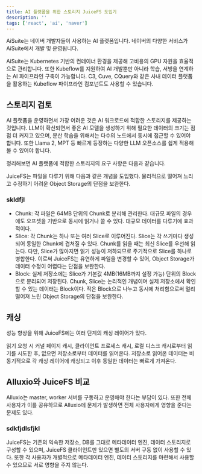 ```yaml
---
title: AI 플랫폼을 위한 스토리지 JuiceFS 도입기
description: ''
tags: ['react', 'ai', 'naver']
---
```


AiSuite는 네이버 개발자들이 사용하는 AI 플랫폼입니다. 네이버의 다양한 서비스가 AiSuite에서 개발 및 운영됩니다.

AiSuite는 Kubernetes 기반의 컨테이너 환경을 제공해 고비용의 GPU 자원을 효율적으로 관리합니다. 또한 Kubeflow를 지원하여 AI 개발뿐만 아니라 학습, 서빙을 연계하는 AI 파이프라인 구축이 가능합니다. C3, Cuve, CQuery와 같은 사내 데이터 플랫폼을 활용하는 Kubeflow 파이프라인 컴포넌트도 사용할 수 있습니다.

## 스토리지 검토

AI 플랫폼을 운영하면서 가장 어려운 것은 AI 워크로드에 적합한 스토리지를 제공하는 것입니다. LLM이 확산되면서 좋은 AI 모델을 생성하기 위해 필요한 데이터의 크기는 점점 더 커지고 있으며, 분산 학습을 위해서는 다수의 노드에서 동시에 접근할 수 있어야 합니다. 또한 Llama 2, MPT 등 빠르게 등장하는 다양한 LLM 오픈소스를 쉽게 적용해볼 수 있어야 합니다.

정리해보면 AI 플랫폼에 적합한 스토리지의 요구 사항은 다음과 같습니다.

JuiceFS는 파일을 다루기 위해 다음과 같은 개념을 도입했다. 물리적으로 떨어져 느리고 수정하기 어려운 Object Storage의 단점을 보완한다.

### skldfjl

- Chunk: 각 파일은 64MB 단위의 Chunk로 분리해 관리한다. 대규모 파일의 경우에도 오프셋을 기반으로 동시에 읽거나 쓸 수 있다. 대규모 데이터를 다루기에 효과적이다.
- Slice: 각 Chunk는 하나 또는 여러 Slice로 이루어진다. Slice는 각 쓰기마다 생성되어 동일한 Chunk에 겹쳐질 수 있다. Chunk를 읽을 때는 최신 Slice를 우선해 읽는다. 다만, Slice가 많아지면 읽기 성능이 저하되므로 주기적으로 Slice를 하나로 병합한다. 이로써 JuiceFS는 유연하게 파일을 변경할 수 있어, Object Storage가 데이터 수정이 어렵다는 단점을 보완한다.
- Block: 실제 저장소에는 Slice가 기본값 4MB(16MB까지 설정 가능) 단위의 Block으로 분리되어 저장된다. Chunk, Slice는 논리적인 개념이며 실제 저장소에서 확인할 수 있는 데이터는 Block이다. 작은 Block으로 나누고 동시에 처리함으로써 멀리 떨어져 느린 Object Storage의 단점을 보완한다.

## 캐싱

성능 향상을 위해 JuiceFS에는 여러 단계의 캐싱 레이어가 있다.

읽기 요청 시 커널 페이지 캐시, 클라이언트 프로세스 캐시, 로컬 디스크 캐시로부터 읽기를 시도한 후, 없으면 저장소로부터 데이터를 읽어온다. 저장소로 읽어온 데이터는 비동기적으로 각 캐싱 레이어에 캐싱되고 이후 동일한 데이터는 빠르게 가져온다.

## Alluxio와 JuiceFS 비교

Alluxio는 master, worker 서버를 구동하고 운영해야 한다는 부담이 있다. 또한 전체 사용자가 이를 공유하므로 Alluxio에 문제가 발생하면 전체 사용자에게 영향을 준다는 문제도 있다.

### sdkfjdlsfjkl

JuiceFS는 기존의 익숙한 저장소, DB를 그대로 메타데이터 엔진, 데이터 스토리지로 구성할 수 있으며, JuiceFS 클라이언트만 있으면 별도의 서버 구동 없이 사용할 수 있다. 또한 각 사용자가 개별적으로 메타데이터 엔진, 데이터 스토리지를 마련해서 사용할 수 있으므로 서로 영향을 주지 않는다.
